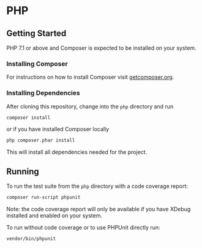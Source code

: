 # PHP

## Getting Started

PHP 7.1 or above and Composer is expected to be installed on your system.


### Installing Composer

For instructions on how to install Composer visit [getcomposer.org](https://getcomposer.org/download/).


### Installing Dependencies

After cloning this repository, change into the `php` directory and run

```bash
composer install
```

or if you have installed Composer locally

```bash
php composer.phar install
```

This will install all dependencies needed for the project.


## Running

To run the test suite from the `php` directory with a code coverage report:

```bash
composer run-script phpunit
```

Note: the code coverage report will only be available if you have XDebug installed and enabled on your system.

To run without code coverage or to use PHPUnit directly run:

```bash
vendor/bin/phpunit
```
